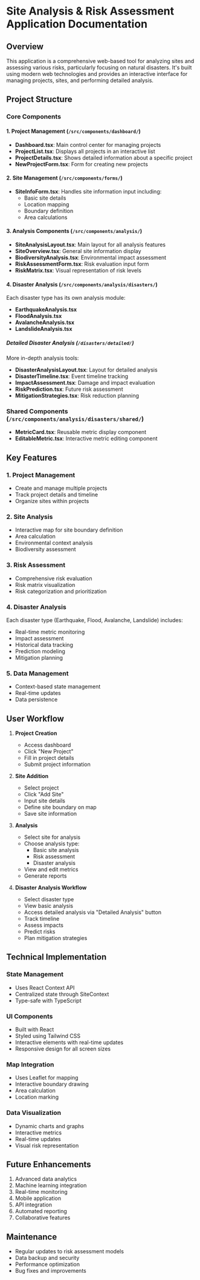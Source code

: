 # Site Analysis & Risk Assessment Application Documentation

## Overview
This application is a comprehensive web-based tool for analyzing sites and assessing various risks, particularly focusing on natural disasters. It's built using modern web technologies and provides an interactive interface for managing projects, sites, and performing detailed analysis.

## Project Structure

### Core Components

#### 1. Project Management (`/src/components/dashboard/`)
- **Dashboard.tsx**: Main control center for managing projects
- **ProjectList.tsx**: Displays all projects in an interactive list
- **ProjectDetails.tsx**: Shows detailed information about a specific project
- **NewProjectForm.tsx**: Form for creating new projects

#### 2. Site Management (`/src/components/forms/`)
- **SiteInfoForm.tsx**: Handles site information input including:
  - Basic site details
  - Location mapping
  - Boundary definition
  - Area calculations

#### 3. Analysis Components (`/src/components/analysis/`)
- **SiteAnalysisLayout.tsx**: Main layout for all analysis features
- **SiteOverview.tsx**: General site information display
- **BiodiversityAnalysis.tsx**: Environmental impact assessment
- **RiskAssessmentForm.tsx**: Risk evaluation input form
- **RiskMatrix.tsx**: Visual representation of risk levels

#### 4. Disaster Analysis (`/src/components/analysis/disasters/`)
Each disaster type has its own analysis module:
- **EarthquakeAnalysis.tsx**
- **FloodAnalysis.tsx**
- **AvalancheAnalysis.tsx**
- **LandslideAnalysis.tsx**

##### Detailed Disaster Analysis (`/disasters/detailed/`)
More in-depth analysis tools:
- **DisasterAnalysisLayout.tsx**: Layout for detailed analysis
- **DisasterTimeline.tsx**: Event timeline tracking
- **ImpactAssessment.tsx**: Damage and impact evaluation
- **RiskPrediction.tsx**: Future risk assessment
- **MitigationStrategies.tsx**: Risk reduction planning

### Shared Components (`/src/components/analysis/disasters/shared/`)
- **MetricCard.tsx**: Reusable metric display component
- **EditableMetric.tsx**: Interactive metric editing component

## Key Features

### 1. Project Management
- Create and manage multiple projects
- Track project details and timeline
- Organize sites within projects

### 2. Site Analysis
- Interactive map for site boundary definition
- Area calculation
- Environmental context analysis
- Biodiversity assessment

### 3. Risk Assessment
- Comprehensive risk evaluation
- Risk matrix visualization
- Risk categorization and prioritization

### 4. Disaster Analysis
Each disaster type (Earthquake, Flood, Avalanche, Landslide) includes:
- Real-time metric monitoring
- Impact assessment
- Historical data tracking
- Prediction modeling
- Mitigation planning

### 5. Data Management
- Context-based state management
- Real-time updates
- Data persistence

## User Workflow

1. **Project Creation**
   - Access dashboard
   - Click "New Project"
   - Fill in project details
   - Submit project information

2. **Site Addition**
   - Select project
   - Click "Add Site"
   - Input site details
   - Define site boundary on map
   - Save site information

3. **Analysis**
   - Select site for analysis
   - Choose analysis type:
     - Basic site analysis
     - Risk assessment
     - Disaster analysis
   - View and edit metrics
   - Generate reports

4. **Disaster Analysis Workflow**
   - Select disaster type
   - View basic analysis
   - Access detailed analysis via "Detailed Analysis" button
   - Track timeline
   - Assess impacts
   - Predict risks
   - Plan mitigation strategies

## Technical Implementation

### State Management
- Uses React Context API
- Centralized state through SiteContext
- Type-safe with TypeScript

### UI Components
- Built with React
- Styled using Tailwind CSS
- Interactive elements with real-time updates
- Responsive design for all screen sizes

### Map Integration
- Uses Leaflet for mapping
- Interactive boundary drawing
- Area calculation
- Location marking

### Data Visualization
- Dynamic charts and graphs
- Interactive metrics
- Real-time updates
- Visual risk representation

## Future Enhancements
1. Advanced data analytics
2. Machine learning integration
3. Real-time monitoring
4. Mobile application
5. API integration
6. Automated reporting
7. Collaborative features

## Maintenance
- Regular updates to risk assessment models
- Data backup and security
- Performance optimization
- Bug fixes and improvements
